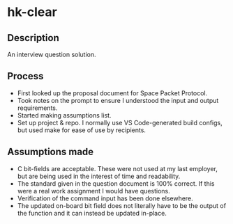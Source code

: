 # hk-clear
## Description
An interview question solution.
## Process
- First looked up the proposal document for Space Packet Protocol.
- Took notes on the prompt to ensure I understood the input and output requirements.
- Started making assumptions list.
- Set up project & repo. I normally use VS Code-generated build configs, but used make for ease of use by recipients.

## Assumptions made
- C bit-fields are acceptable. These were not used at my last employer, but are being used in the interest of time and readability.
- The standard given in the question document is 100% correct. If this were a real work assignment I would have questions.
- Verification of the command input has been done elsewhere.
- The updated on-board bit field does not literally have to be the output of the function and it can instead be updated in-place.
